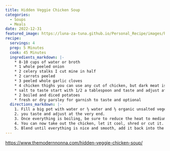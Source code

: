 ```yaml
---
title: Hidden Veggie Chicken Soup
categories:
  - Soups 
  - Meals
date: 2022-12-31
featured_image: https://luna-za-tuna.github.io/Personal_Recipe/images/hidden_veggie_chicken_soup.webp
recipe:
  servings: 4
  prep: 5 Minutes
  cook: 45 Minutes
  ingredients_markdown: |-
    * 8-10 cups of water or broth
    * 1 whole peeled onion
    * 2 celery stalks I cut mine in half
    * 2 carrots peeled
    * 3 peeled whole garlic cloves
    * 4 chicken thighs you can use any cut of chicken, but dark meat is the most flavourful
    * salt to taste start with 1/2 a tablespoon and taste and adjust after the soup is cooked
    * 2 boiled and diced potatoes 
    * fresh or dry parsley for garnish to taste and optional 
  directions_markdown: |-
    1. Fill a big pot with water or ½ water and ½ organic unsalted vegetable broth. Add in the whole peeled and washed vegetables and let it come to a boil. Once boiling, add the chicken thighs. Skim off any foam with a spoon and add salt. Make sure to add more as  
    2. you taste and adjust at the very end.
    3. Once everything is boiling, be sure to reduce the heat to medium-low and semi cover it with a lid. Let it go for 45 minutes or until the veggies are all super soft, the chicken is boiled, and broth has reduced.
    4. You can now take out the chicken, let it cool, shred or cut it. If the chicken has bone or skin, you can compost it. Take out the whole veggies with a slotted spoon and throw them in the blender with two ladles of the clear broth.
    5. Blend until everything is nice and smooth, add it back into the pot with the shredded chicken. Add the boiled potatoes, parsley for garnish, stir and enjoy. You can also add raw potatoes or pastina so please look at my notes below.
---
```

<https://www.themodernnonna.com/hidden-veggie-chicken-soup/>